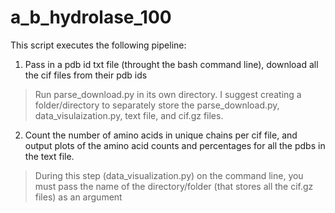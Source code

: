 # a_b_hydrolase_100

This script executes the following pipeline:

1. Pass in a pdb id txt file (throught the bash command line), download all the cif files from their pdb ids
> Run parse_download.py in its own directory. I suggest creating a folder/directory to separately store the parse_download.py, data_visulaization.py, text file, and cif.gz files.

2. Count the number of amino acids in unique chains per cif file, and output plots of the amino acid counts and percentages for all the pdbs in the text file.
> During this step (data_visualization.py) on the command line, you must pass the name of the directory/folder (that stores all the cif.gz files) as an argument

